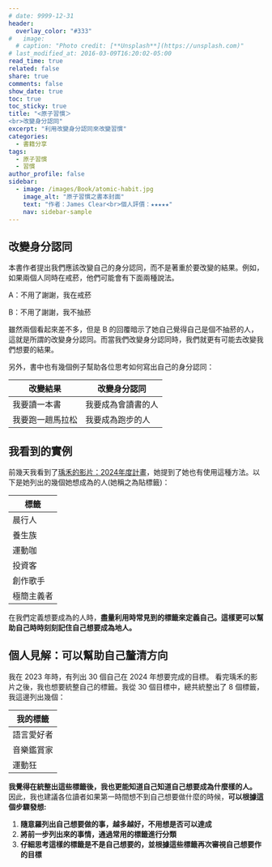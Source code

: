 ```yaml
---
# date: 9999-12-31
header:
  overlay_color: "#333"
#   image: 
  # caption: "Photo credit: [**Unsplash**](https://unsplash.com)"
# last_modified_at: 2016-03-09T16:20:02-05:00
read_time: true
related: false
share: true
comments: false
show_date: true
toc: true
toc_sticky: true
title: "<原子習慣＞
<br>改變身分認同"
excerpt: "利用改變身分認同來改變習慣"
categories:
  - 書籍分享
tags:
  - 原子習慣
  - 習慣
author_profile: false
sidebar:
  - image: /images/Book/atomic-habit.jpg
    image_alt: "原子習慣之書本封面"
    text: "作者：James Clear<br>個人評價：★★★★★"
    nav: sidebar-sample
---
```

## 改變身分認同
本書作者提出我們應該改變自己的身分認同，而不是著重於要改變的結果。例如，如果兩個人同時在戒菸，他們可能會有下面兩種說法。

A：不用了謝謝，我在戒菸

B：不用了謝謝，我不抽菸

雖然兩個看起來差不多，但是 B 的回覆暗示了她自己覺得自己是個不抽菸的人，這就是所謂的改變身分認同。而當我們改變身分認同時，我們就更有可能去改變我們想要的結果。

另外，書中也有幾個例子幫助各位思考如何寫出自己的身分認同：

| 改變結果  | 改變身分認同 |
|-|-|
| 我要讀一本書 | 我要成為會讀書的人 |
| 我要跑一趟馬拉松 | 我要成為跑步的人 |

## 我看到的實例
前幾天我看到了[瑀禾的影片：2024年度計畫](https://www.youtube.com/watch?v=irqGyf_7O-U#t=5m22s)，她提到了她也有使用這種方法。以下是她列出的幾個她想成為的人(她稱之為貼標籤)：

| 標籤 |
|-|
| 晨行人 |
| 養生族 |
| 運動咖 |
| 投資客 |
| 創作歌手 |
| 極簡主義者 |


在我們定義想要成為的人時，**盡量利用時常見到的標籤來定義自己。這樣更可以幫助自己時時刻刻記住自己想要成為地人。**

## 個人見解：可以幫助自己釐清方向
我在 2023 年時，有列出 30 個自己在 2024 年想要完成的目標。
看完瑀禾的影片之後，我也想要統整自己的標籤。我從 30 個目標中，總共統整出了 8 個標籤，我這邊列出幾個：

| 我的標籤 |
|-|
| 語言愛好者 |
| 音樂鑑賞家 |
| 運動狂 |

**我覺得在統整出這些標籤後，我也更能知道自己知道自己想要成為什麼樣的人。**
因此，我也建議各位讀者如果第一時間想不到自己想要做什麼的時候，**可以根據這個步驟發想:**
1. **隨意羅列出自己想要做的事，越多越好，不用想是否可以達成**
2. **將前一步列出來的事情，通過常用的標籤進行分類**
3. **仔細思考這樣的標籤是不是自己想要的，並根據這些標籤再次審視自己想要作的目標**